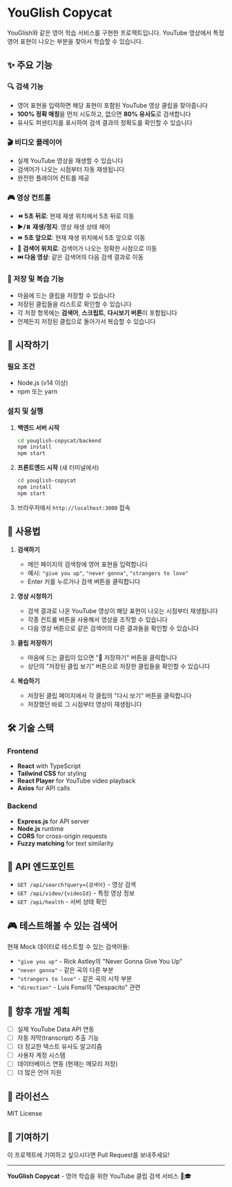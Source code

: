 # YouGlish Copycat

YouGlish와 같은 영어 학습 서비스를 구현한 프로젝트입니다. YouTube 영상에서 특정 영어 표현이 나오는 부분을 찾아서 학습할 수 있습니다.

## ✨ 주요 기능

### 🔍 검색 기능
- 영어 표현을 입력하면 해당 표현이 포함된 YouTube 영상 클립을 찾아줍니다
- **100% 정확 매칭**을 먼저 시도하고, 없으면 **80% 유사도**로 검색합니다
- 유사도 퍼센티지를 표시하여 검색 결과의 정확도를 확인할 수 있습니다

### 🎬 비디오 플레이어
- 실제 YouTube 영상을 재생할 수 있습니다
- 검색어가 나오는 시점부터 자동 재생됩니다
- 완전한 플레이어 컨트롤 제공

### 🎮 영상 컨트롤
- **⏪ 5초 뒤로**: 현재 재생 위치에서 5초 뒤로 이동
- **▶️/⏸️ 재생/정지**: 영상 재생 상태 제어
- **⏩ 5초 앞으로**: 현재 재생 위치에서 5초 앞으로 이동
- **🎯 검색어 위치로**: 검색어가 나오는 정확한 시점으로 이동
- **⏭️ 다음 영상**: 같은 검색어의 다음 검색 결과로 이동

### 💾 저장 및 복습 기능
- 마음에 드는 클립을 저장할 수 있습니다
- 저장된 클립들을 리스트로 확인할 수 있습니다
- 각 저장 항목에는 **검색어**, **스크립트**, **다시보기 버튼**이 포함됩니다
- 언제든지 저장된 클립으로 돌아가서 복습할 수 있습니다

## 🚀 시작하기

### 필요 조건
- Node.js (v14 이상)
- npm 또는 yarn

### 설치 및 실행

1. **백엔드 서버 시작**
   ```bash
   cd youglish-copycat/backend
   npm install
   npm start
   ```

2. **프론트엔드 시작** (새 터미널에서)
   ```bash
   cd youglish-copycat
   npm install
   npm start
   ```

3. 브라우저에서 `http://localhost:3000` 접속

## 🎯 사용법

1. **검색하기**
   - 메인 페이지의 검색창에 영어 표현을 입력합니다
   - 예시: `"give you up"`, `"never gonna"`, `"strangers to love"`
   - Enter 키를 누르거나 검색 버튼을 클릭합니다

2. **영상 시청하기**
   - 검색 결과로 나온 YouTube 영상이 해당 표현이 나오는 시점부터 재생됩니다
   - 각종 컨트롤 버튼을 사용해서 영상을 조작할 수 있습니다
   - 다음 영상 버튼으로 같은 검색어의 다른 결과들을 확인할 수 있습니다

3. **클립 저장하기**
   - 마음에 드는 클립이 있으면 "💾 저장하기" 버튼을 클릭합니다
   - 상단의 "저장된 클립 보기" 버튼으로 저장한 클립들을 확인할 수 있습니다

4. **복습하기**
   - 저장된 클립 페이지에서 각 클립의 "다시 보기" 버튼을 클릭합니다
   - 저장했던 바로 그 시점부터 영상이 재생됩니다

## 🛠️ 기술 스택

### Frontend
- **React** with TypeScript
- **Tailwind CSS** for styling
- **React Player** for YouTube video playback
- **Axios** for API calls

### Backend
- **Express.js** for API server
- **Node.js** runtime
- **CORS** for cross-origin requests
- **Fuzzy matching** for text similarity

## 📝 API 엔드포인트

- `GET /api/search?query={검색어}` - 영상 검색
- `GET /api/video/{videoId}` - 특정 영상 정보
- `GET /api/health` - 서버 상태 확인

## 🎮 테스트해볼 수 있는 검색어

현재 Mock 데이터로 테스트할 수 있는 검색어들:
- `"give you up"` - Rick Astley의 "Never Gonna Give You Up"
- `"never gonna"` - 같은 곡의 다른 부분
- `"strangers to love"` - 같은 곡의 시작 부분
- `"direction"` - Luis Fonsi의 "Despacito" 관련

## 🔮 향후 개발 계획

- [ ] 실제 YouTube Data API 연동
- [ ] 자동 자막(transcript) 추출 기능
- [ ] 더 정교한 텍스트 유사도 알고리즘
- [ ] 사용자 계정 시스템
- [ ] 데이터베이스 연동 (현재는 메모리 저장)
- [ ] 더 많은 언어 지원

## 📄 라이선스

MIT License

## 🤝 기여하기

이 프로젝트에 기여하고 싶으시다면 Pull Request를 보내주세요!

---

**YouGlish Copycat** - 영어 학습을 위한 YouTube 클립 검색 서비스 💪🎓
